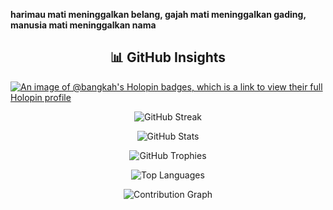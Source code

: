 **harimau mati meninggalkan belang, gajah mati meninggalkan gading, manusia mati meninggalkan nama**
<h2 align="center">📊 GitHub Insights</h2>
  
[![An image of @bangkah's Holopin badges, which is a link to view their full Holopin profile](https://holopin.me/bangkah)](https://holopin.io/@bangkah)

<p align="center">
  <img src="https://streak-stats.demolab.com?user=Bangkah&theme=tokyonight&cache_seconds=3" alt="GitHub Streak"/>
</p>

<p align="center">
  <img src="https://github-readme-stats.vercel.app/api?username=Bangkah&show_icons=true&theme=tokyonight&cache_seconds=3" alt="GitHub Stats"/>
</p>

<p align="center">
  <img src="https://github-profile-trophy.vercel.app/?username=Bangkah&theme=tokyonight&row=1&column=8&cache_seconds=3" alt="GitHub Trophies"/>
</p>

<p align="center">
  <img src="https://github-readme-stats.vercel.app/api/top-langs/?username=Bangkah&layout=compact&theme=tokyonight&langs_count=100&cache_seconds=1" alt="Top Languages"/>
</p>

<p align="center">
  <img src="https://github-readme-activity-graph.vercel.app/graph?username=Bangkah&theme=tokyo-night&cache_seconds=2" alt="Contribution Graph"/>
</p>
